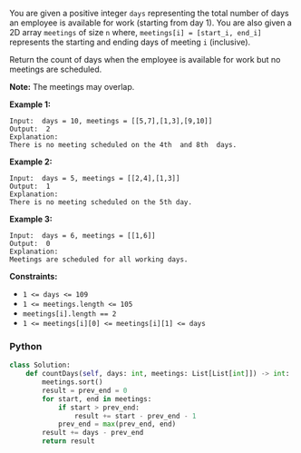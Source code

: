 You are given a positive integer  `days`  representing the total number of days an employee is available for work (starting from day 1). You are also given a 2D array  `meetings`  of size  `n`  where,  `meetings[i] = [start_i, end_i]`  represents the starting and ending days of meeting  `i`  (inclusive).

Return the count of days when the employee is available for work but no meetings are scheduled.

**Note:** The meetings may overlap.

**Example 1:**
```
Input:  days = 10, meetings = [[5,7],[1,3],[9,10]]
Output:  2
Explanation:
There is no meeting scheduled on the 4th  and 8th  days.
```

**Example 2:**
```
Input:  days = 5, meetings = [[2,4],[1,3]]
Output:  1
Explanation:
There is no meeting scheduled on the 5th day.
```

**Example 3:**
```
Input:  days = 6, meetings = [[1,6]]
Output:  0
Explanation:
Meetings are scheduled for all working days.
```

**Constraints:**

-   `1 <= days <= 109`
-   `1 <= meetings.length <= 105`
-   `meetings[i].length == 2`
-   `1 <= meetings[i][0] <= meetings[i][1] <= days`


### Python

```python
class Solution:
    def countDays(self, days: int, meetings: List[List[int]]) -> int:
        meetings.sort()
        result = prev_end = 0
        for start, end in meetings:
            if start > prev_end:
                result += start - prev_end - 1
            prev_end = max(prev_end, end)
        result += days - prev_end
        return result
```